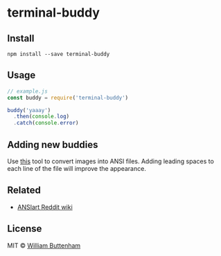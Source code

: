# terminal-buddy

## Install

```
npm install --save terminal-buddy
```

## Usage

```js
// example.js
const buddy = require('terminal-buddy')

buddy('yaaay')
  .then(console.log)
  .catch(console.error)
```
<!-- <img src="example.png" width="629"> -->
<!-- TODO: change it to a GitHub url – see https://git.io/hpm README.md -->

## Adding new buddies

Use [this](https://manytools.org/hacker-tools/convert-image-to-ansi-art) tool to convert images into ANSI files. Adding leading spaces to each line of the file will improve the appearance.

## Related

- [ANSIart Reddit wiki](https://www.reddit.com/r/ANSIart/wiki/index)

## License

MIT © [William Buttenham](https://williambuttenham.com/)
